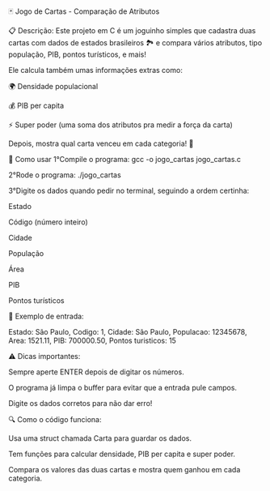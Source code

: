 🃏 Jogo de Cartas - Comparação de Atributos

📋 Descrição:
Este projeto em C é um joguinho simples que cadastra duas cartas com dados de estados brasileiros 🏞️ e compara vários atributos, tipo população, PIB, pontos turísticos, e mais!

Ele calcula também umas informações extras como:

🌍 Densidade populacional

💰 PIB per capita

⚡ Super poder (uma soma dos atributos pra medir a força da carta)

Depois, mostra qual carta venceu em cada categoria! 🎉

🚀 Como usar
1°Compile o programa:
gcc -o jogo_cartas jogo_cartas.c

2°Rode o programa:
./jogo_cartas

3°Digite os dados quando pedir no terminal, seguindo a ordem certinha:

Estado

Código (número inteiro)

Cidade

População

Área

PIB

Pontos turísticos

📝 Exemplo de entrada:

Estado: São Paulo,
Codigo: 1,
Cidade: São Paulo,
Populacao: 12345678,
Area: 1521.11,
PIB: 700000.50,
Pontos turisticos: 15

⚠️ Dicas importantes:

Sempre aperte ENTER depois de digitar os números.

O programa já limpa o buffer para evitar que a entrada pule campos.

Digite os dados corretos para não dar erro!

🔍 Como o código funciona:

Usa uma struct chamada Carta para guardar os dados.

Tem funções para calcular densidade, PIB per capita e super poder.

Compara os valores das duas cartas e mostra quem ganhou em cada categoria.

